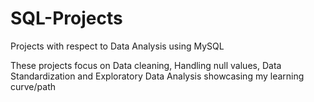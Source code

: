 # SQL-Projects
Projects with respect to Data Analysis using MySQL

These projects focus on Data cleaning, Handling null values, Data Standardization and Exploratory Data Analysis showcasing my learning curve/path


